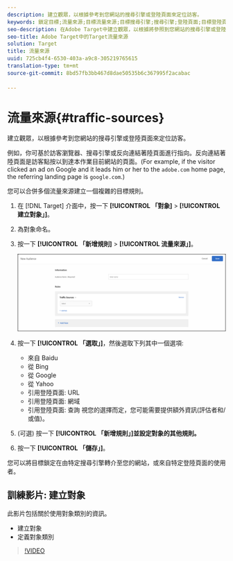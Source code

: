 ```yaml
---
description: 建立觀眾，以根據參考到您網站的搜尋引擎或登陸頁面來定位訪客。
keywords: 鎖定目標;流量來源;目標流量來源;目標搜尋引擎;搜尋引擎;登陸頁面;目標登陸頁面;引用登陸頁面
seo-description: 在Adobe Target中建立觀眾，以根據將參照到您網站的搜尋引擎或登陸頁面定位訪客。
seo-title: Adobe Target中的Target流量來源
solution: Target
title: 流量來源
uuid: 725cb4f4-6530-403a-a9c8-305219765615
translation-type: tm+mt
source-git-commit: 8bd57fb3bb467d8dae50535b6c367995f2acabac

---
```



# 流量來源{#traffic-sources}

建立觀眾，以根據參考到您網站的搜尋引擎或登陸頁面來定位訪客。

例如，你可基於訪客瀏覽器、搜尋引擎或反向連結著陸頁面進行指向。反向連結著陸頁面是訪客點按以到達本作業目前網站的頁面。(For example, if the visitor clicked an ad on Google and it leads him or her to the `adobe.com` home page, the referring landing page is `google.com`.)

您可以合併多個流量來源建立一個複雜的目標規則。

1. 在 [!DNL Target] 介面中，按一下 **[!UICONTROL 「對象]** &gt; **[!UICONTROL 建立對象」]**。
1. 為對象命名。
1. 按一下 **[!UICONTROL 「新增規則]** &gt; **[!UICONTROL 流量來源」]**。

   ![](assets/target_traffic_source.png)

1. 按一下 **[!UICONTROL 「選取」]**，然後選取下列其中一個選項:

   * 來自 Baidu
   * 從 Bing
   * 從 Google
   * 從 Yahoo
   * 引用登陸頁面: URL
   * 引用登陸頁面: 網域
   * 引用登陸頁面: 查詢
   視您的選擇而定，您可能需要提供額外資訊(評估者和/或值)。

1. (可選) 按一下 **[!UICONTROL 「新增規則」]並設定對象的其他規則。**
1. 按一下 **[!UICONTROL 「儲存」]**。

您可以將目標鎖定在由特定搜尋引擎轉介至您的網站，或來自特定登陸頁面的使用者。

## 訓練影片: 建立對象

此影片包括關於使用對象類別的資訊。

* 建立對象
* 定義對象類別

>[!VIDEO](https://video.tv.adobe.com/v/17392?captions=chi_hant)
